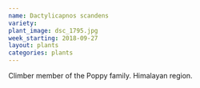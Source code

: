 ```yaml
---
name: Dactylicapnos scandens
variety: 
plant_image: dsc_1795.jpg
week_starting: 2018-09-27
layout: plants 
categories: plants
---
```

Climber member of the Poppy family.
Himalayan region.